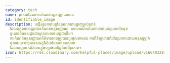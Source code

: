 ```yaml
---
category: tech
name: រូបភាពដែលអាចកំណត់អត្តសញ្ញាណបាន
id: identifiable_image
description: បង្កើតរូបភាពបន្តនៃគុណភាពបង្ហាញគ្រប់គ្រាន់
  ដែលបុគ្គលអាចត្រូវបានកំណត់អត្តសញ្ញាណ ឧទាហរណ៍ដោយការចាប់យករូបភាពនៃមុខ
  ឬលេខពិសេសដូចជាស្លាកលេខរថយន្តជាដើម។
  ការកំណត់អត្តសញ្ញាណព័ត៌មានអាចត្រូវបានប្រមូលតាមរយៈការពិនិត្យដោយដៃនៃរូបភាពដោយមនុស្សម្នាក់
  ឬតាមរយៈបច្ចេកទេសចក្ខុវិស័យដែលបានគណនា
  ដែលទាញយកព័ត៌មានក្នុងទម្រង់ជាទិន្នន័យពីរូបភាព។
icon: https://res.cloudinary.com/helpful-places/image/upload/v1664832810/dtpr-icons/tech/yellow/image_d33iap.svg
---
```

